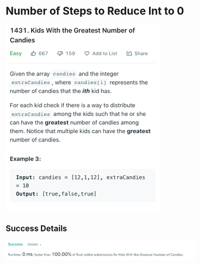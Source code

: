 # Number of Steps to Reduce Int to 0

![Alt text](./Question.png?raw=true "Question")
![Alt text](./Example.png?raw=true "Examples")

## Success Details

![Alt text](./Success.png?raw=true "Success")
